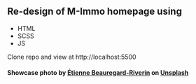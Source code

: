 ## Re-design of M-Immo homepage using
- HTML
- SCSS
- JS

Clone repo and view at http://localhost:5500

#### Showcase photo by <a href="https://unsplash.com/@etienne_beauregard?utm_source=unsplash&utm_medium=referral&utm_content=creditCopyText">Étienne Beauregard-Riverin</a> on <a href="https://unsplash.com/?utm_source=unsplash&utm_medium=referral&utm_content=creditCopyText">Unsplash</a>
  
